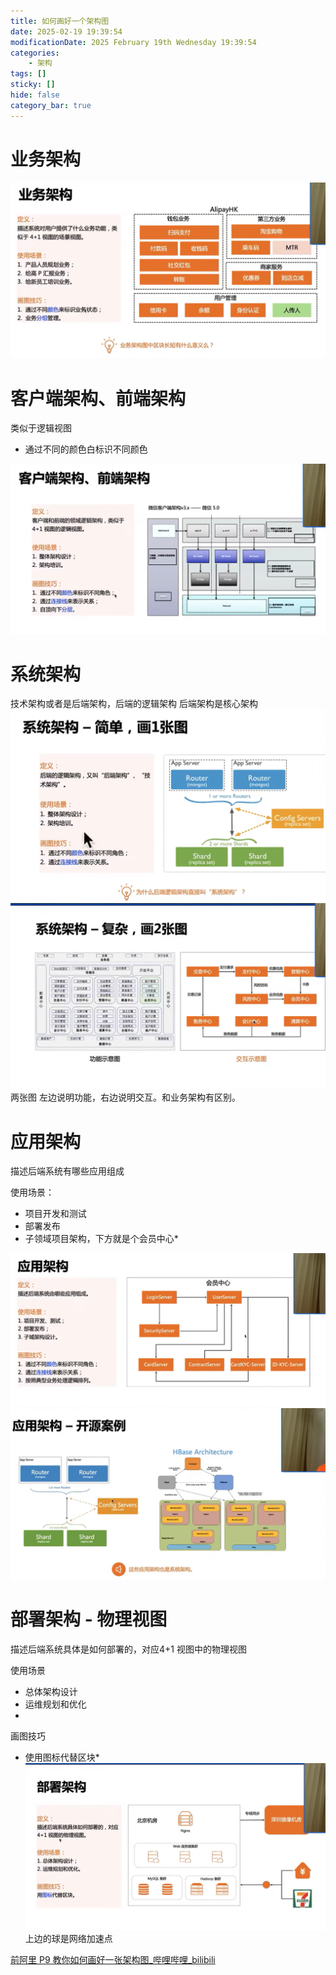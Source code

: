 ```yaml
---
title: 如何画好一个架构图
date: 2025-02-19 19:39:54
modificationDate: 2025 February 19th Wednesday 19:39:54
categories: 
	- 架构
tags: []
sticky: []
hide: false
category_bar: true
---
```


# 业务架构

![](../../../imgs/Pasted%20image%2020250219195041.png)

# 客户端架构、前端架构


类似于逻辑视图

  * 通过不同的颜色白标识不同颜色

![](../../../imgs/Pasted%20image%2020250219195111.png)
# 系统架构
技术架构或者是后端架构，后端的逻辑架构
后端架构是核心架构
![](../../../imgs/Pasted%20image%2020250219195326.png)![](../../../imgs/Pasted%20image%2020250219195934.png)
两张图 左边说明功能，右边说明交互。和业务架构有区别。

# 应用架构

描述后端系统有哪些应用组成

使用场景：
 * 项目开发和测试
 * 部署发布
 * 子领域项目架构，下方就是个会员中心*

![](../../../imgs/Pasted%20image%2020250219200124.png)![](../../../imgs/Pasted%20image%2020250219200345.png)

# 部署架构 - 物理视图

描述后端系统具体是如何部署的，对应4+1 视图中的物理视图

使用场景
* 总体架构设计
* 运维规划和优化
* 
画图技巧
 * 使用图标代替区块*
![](../../../imgs/Pasted%20image%2020250219200529.png)
上边的球是网络加速点


[前阿里 P9 教你如何画好一张架构图_哔哩哔哩_bilibili](https://www.bilibili.com/video/BV1764y1a7PD/?spm_id_from=333.1007.top_right_bar_window_history.content.click&vd_source=8d35f023c28f4bba76bb3fadea08f222)
